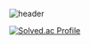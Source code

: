 ![header](https://capsule-render.vercel.app/api?type=waving&color=auto&height=300&section=header&text=SeungMin%20Shin&fontSize=50)

[![Solved.ac Profile](http://mazassumnida.wtf/api/v2/generate_badge?boj=dolkuji1)](https://solved.ac/dolkuji1/)
